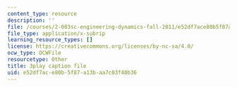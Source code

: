 ```yaml
---
content_type: resource
description: ''
file: /courses/2-003sc-engineering-dynamics-fall-2011/e52df7ace80b5f87a13baa7c03f40b36_cd8lDtAtJbE.vtt
file_type: application/x-subrip
learning_resource_types: []
license: https://creativecommons.org/licenses/by-nc-sa/4.0/
ocw_type: OCWFile
resourcetype: Other
title: 3play caption file
uid: e52df7ac-e80b-5f87-a13b-aa7c03f40b36
---
```

